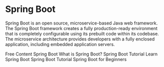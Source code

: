 # Spring Boot

Spring Boot is an open source, microservice-based Java web framework. The Spring Boot framework creates a fully production-ready environment that is completely configurable using its prebuilt code within its codebase. The microservice architecture provides developers with a fully enclosed application, including embedded application servers.

<ResourceGroupTitle>Free Content</ResourceGroupTitle>
<BadgeLink colorScheme='blue' badgeText='Official Site' href='https://spring.io/projects/spring-boot/'>Spring Boot</BadgeLink>
<BadgeLink colorScheme='yellow' badgeText='Read' href='https://www.ibm.com/cloud/learn/java-spring-boot'>What is Spring Boot?</BadgeLink>
<BadgeLink colorScheme='yellow' badgeText='Read' href='https://www.javaguides.net/2021/07/spring-boot-tutorial-for-beginners.html'>Spring Boot Tutorial</BadgeLink>
<BadgeLink colorScheme='yellow' badgeText='Read' href='https://www.baeldung.com/spring-boot'>Learn Spring Boot</BadgeLink>
<BadgeLink badgeText='Watch' href='https://youtu.be/vtPkZShrvXQ'>Spring Boot Tutorial</BadgeLink>
<BadgeLink badgeText='Watch' href='https://youtu.be/UfOxcrxhC0s'>Spring Boot for Beginners</BadgeLink>
